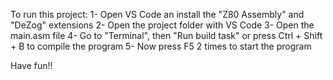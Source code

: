 To run this project:
1- Open VS Code an install the "Z80 Assembly" and "DeZog" extensions
2- Open the project folder with VS Code
3- Open the main.asm file
4- Go to "Terminal", then "Run build task" or press Ctrl + Shift + B to compile the program
5- Now press F5 2 times to start the program

Have fun!!